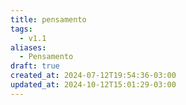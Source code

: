 ```yaml
---
title: pensamento
tags:
  - v1.1
aliases:
  - Pensamento
draft: true
created_at: 2024-07-12T19:54:36-03:00
updated_at: 2024-10-12T15:01:29-03:00
---
```


